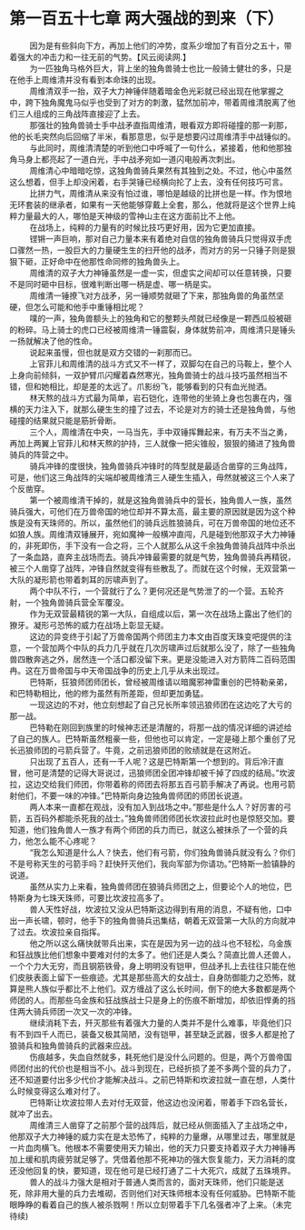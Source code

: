<h1>第一百五十七章 两大强战的到来（下）</h1>
<div id="content">&nbsp&nbsp&nbsp&nbsp&nbsp&nbsp&nbsp&nbsp
 因为是有些斜向下方，再加上他们的冲势，度系少增加了有百分之五十，带着强大的冲击力和一往无前的气势。【风云阅读网.】
 <br/>&nbsp&nbsp&nbsp&nbsp&nbsp&nbsp&nbsp&nbsp
 为一匹独角马格外巨大，背上坐的独角兽骑士也比一般骑士健壮的多，只是在他手上周维清并没有看到本命珠的出现。
 <br/>&nbsp&nbsp&nbsp&nbsp&nbsp&nbsp&nbsp&nbsp
 周维清双手一抬，双子大力神锤伴随着暗金色光彩就已经出现在他掌握之中，跨下独角魔鬼马似乎也受到了对方的刺激，猛然加前冲，带着周维清脱离了他们三人组成的三角战阵直接迎了上去。
 <br/>&nbsp&nbsp&nbsp&nbsp&nbsp&nbsp&nbsp&nbsp
 那强壮的独角兽骑士手中战矛直指周维清，眼看双方即将碰撞的那一刹那，他的长毛突然向后回缩了半米，看那意思，似乎是想要闪过周维清手中战锤似的。
 <br/>&nbsp&nbsp&nbsp&nbsp&nbsp&nbsp&nbsp&nbsp
 与此同时，周维清清楚的听到他口中呼喊了一句什么，紧接着，他和他那独角马身上都亮起了一道白光，手中战矛宛如一道闪电般再次刺出。
 <br/>&nbsp&nbsp&nbsp&nbsp&nbsp&nbsp&nbsp&nbsp
 周维清心中暗暗吃惊，这独角兽骑兵果然有其独到之处。不过，他心中虽然这么想着，但手上却没闲着，右手哭锤已经横向抡了上去，没有任何技巧可言。
 <br/>&nbsp&nbsp&nbsp&nbsp&nbsp&nbsp&nbsp&nbsp
 比拼力气，周维清从来没有怕过谁，哪怕是越级的比拼也是一样。作为恨地无环套装的继承者，如果有一天他能够穿戴上全套，那么，他就将是这个世界上纯粹力量最大的人，哪怕是天神级的雪神山主在这方面前比不上他。
 <br/>&nbsp&nbsp&nbsp&nbsp&nbsp&nbsp&nbsp&nbsp
 在战场上，纯粹的力量有的时候比技巧更好用，因为它更加直接。
 <br/>&nbsp&nbsp&nbsp&nbsp&nbsp&nbsp&nbsp&nbsp
 铿锵一声巨响，那对自己力量本来有着绝对自信的独角兽骑兵只觉得双手虎口骤然一热，一股巨大的力量硬生生的扫开他的战矛，而对方的另一只锤子则是狠狠下砸，正好命中在他那性命同修的独角兽头上。
 <br/>&nbsp&nbsp&nbsp&nbsp&nbsp&nbsp&nbsp&nbsp
 周维清的双子大力神锤虽然是一虚一实，但虚实之间却可以任意转换，只要不是同时砸中目标，很难判断出哪一柄是虚、哪一柄是实。
 <br/>&nbsp&nbsp&nbsp&nbsp&nbsp&nbsp&nbsp&nbsp
 周维清一锤撩飞对方战矛，另一锤顺势就砸了下来，那独角兽的角虽然坚硬，但怎么可能和他手中重锤相比呢？
 <br/>&nbsp&nbsp&nbsp&nbsp&nbsp&nbsp&nbsp&nbsp
 噗的一声，独角兽额头上的独角和它的整颗头颅就已经像是一颗西瓜般被砸的粉碎。马上骑士的虎口已经被周维清一锤震裂，身体就势前冲，周维清只是锤头一扬就解决了他的性命。
 <br/>&nbsp&nbsp&nbsp&nbsp&nbsp&nbsp&nbsp&nbsp
 说起来虽慢，但也就是双方交错的一刹那而已。
 <br/>&nbsp&nbsp&nbsp&nbsp&nbsp&nbsp&nbsp&nbsp
 上官菲儿和周维清的战斗方式又不一样了，双脚勾在自己的马鞍上，整个人上身向前倾斜，一双护臂爪闪耀着森然寒光，独角兽骑士的战斗技巧虽然相当不错，但和她相比，却是差的太远了。爪影纷飞，能够看到的只有血光抛洒。
 <br/>&nbsp&nbsp&nbsp&nbsp&nbsp&nbsp&nbsp&nbsp
 林天熬的战斗方式最为简单，岩石铠化，连带他的坐骑上身也包裹在内，强横的天力注入下，就那么硬生生的撞了过去，不论是对方的骑士还是独角兽，与他碰撞的结果就只能是筋折骨断。
 <br/>&nbsp&nbsp&nbsp&nbsp&nbsp&nbsp&nbsp&nbsp
 三个人，周维清在中央，一马当先，手中双锤挥舞起来，有万夫不当之勇，再加上两翼上官菲儿和林天熬的护持，三人就像一把尖锥般，狠狠的捅进了独角兽骑兵的阵营之中。
 <br/>&nbsp&nbsp&nbsp&nbsp&nbsp&nbsp&nbsp&nbsp
 骑兵冲锋的度很快，独角兽骑兵冲锋时的阵型就是最适合凿穿的三角战阵，可是，他们这三角战阵的尖端却被周维清三人硬生生插入，毋然就被这三个人来了个反凿穿。
 <br/>&nbsp&nbsp&nbsp&nbsp&nbsp&nbsp&nbsp&nbsp
 第一个被周维清干掉的，就是这独角兽骑兵中的营长，独角兽人一族，虽然骑兵强大，可他们在万兽帝国的地位却并不算太高，最主要的原因就是因为这个种族是没有天珠师的。所以，虽然他们的骑兵远胜狼骑兵，可在万兽帝国的地位还不如狼人族。周维清双锤展开，宛如魔神一般横冲直闯，凡是碰到他那双子大力神锤的，非死即伤，手下没有一合之将，三个人就那么从这千余独角兽骑兵战阵中杀出了一条血路，直奔主战场而去。骑兵冲锋最需要的就是气势，独角兽骑兵再精锐，被三个人凿穿了战阵，冲锋自然就变得有些散乱了。而就在这个时候，无双营第一大队的凝形箭也带着刺耳的厉啸声到了。
 <br/>&nbsp&nbsp&nbsp&nbsp&nbsp&nbsp&nbsp&nbsp
 两个中队不行，一个营就行了么？更何况还是气势泄了的一个营。五轮齐射，一个独角兽骑兵营全军覆没。
 <br/>&nbsp&nbsp&nbsp&nbsp&nbsp&nbsp&nbsp&nbsp
 作为无双营最精锐的第一大队，自组成以后，第一次在战场上露出了他们的獠牙。凝形弓恐怖的威力在战场上彰显无疑。
 <br/>&nbsp&nbsp&nbsp&nbsp&nbsp&nbsp&nbsp&nbsp
 这边的异变终于引起了万兽帝国两个师团主力本文由百度天珠变吧提供的注意，一个营加两个中队的兵力几乎就在几次厉啸声过后就那么没了，除了一些独角兽四散奔逃之外，居然连一个活口都没留下来。更是没能进入对方箭阵二百码范围冉。这在万兽帝国与中天帝国战争的历史上几乎从未出现过。
 <br/>&nbsp&nbsp&nbsp&nbsp&nbsp&nbsp&nbsp&nbsp
 巴特斯，狂狼师团师团长，曾经被周维请以暗魔邪神雷重创的巴特勒亲弟，和巴特勒相比，他的修为虽然有所差距，但却更加勇猛。
 <br/>&nbsp&nbsp&nbsp&nbsp&nbsp&nbsp&nbsp&nbsp
 一现这边的不对，他立刻想起了自己兄长所率领迅狼师团在这边吃了大亏的那一战。
 <br/>&nbsp&nbsp&nbsp&nbsp&nbsp&nbsp&nbsp&nbsp
 巴特勒在刚回到族里的时候神志还是清醒的，将那一战的情况详细的讲述给了自己的族人。巴特斯虽然粗豪一些，但他也可以肯定，一定是碰上那个重创了兄长迅狼师团的弓箭兵营了。牛竟，之前迅狼师团的败绩就是在这附近。
 <br/>&nbsp&nbsp&nbsp&nbsp&nbsp&nbsp&nbsp&nbsp
 只出现了五百人，还有一千人呢？这是巴特斯第一个想到的。背后冷汗直冒，他可是清楚的记得大哥说过，迅狼师团全团冲锋却被千掉了四成的结局。”坎波拉，这边交给我们师团，你带着称的师团去将那五百弓箭手解决了再说。也用弓箭射他们，不要一味的冲锋。”巴特斯向身边独角兽师团的师团长说道。
 <br/>&nbsp&nbsp&nbsp&nbsp&nbsp&nbsp&nbsp&nbsp
 两人本来一直都在观战，没有加入到战场之中。”那些是什么人？好厉害的弓箭，五百码外都能杀死我的战士。”独角兽师团师团长坎波拉此时也是惊怒交加。要知道，他们独角兽人一族才有两个师团的兵力而已，就这么被抹杀了一个营的兵力，他怎么能不心疼呢？
 <br/>&nbsp&nbsp&nbsp&nbsp&nbsp&nbsp&nbsp&nbsp
 “我怎么知道是什么人？快去，他们有弓箭，你们独角兽骑兵就没有么？你们不是号称天生的弓箭手吗？赶快歼灭他们，我向军部为你请功。”巴特斯一脸镇静的说道。
 <br/>&nbsp&nbsp&nbsp&nbsp&nbsp&nbsp&nbsp&nbsp
 虽然从实力上来看，独角兽师团在狼骑兵师团之上，但要论个人的地位，巴特斯身为七珠天珠师，可要比坎波拉高多了。
 <br/>&nbsp&nbsp&nbsp&nbsp&nbsp&nbsp&nbsp&nbsp
 兽人天性好战，坎波拉又没从巴特斯这边得到有用的消息，不疑有他，口中出一声长啸，顿时，他手下的独角兽骑兵迅集结，朝着无双营第一大队的方向就冲了过去。坎波拉亲自指挥。
 <br/>&nbsp&nbsp&nbsp&nbsp&nbsp&nbsp&nbsp&nbsp
 他之所以这么痛快就带兵出来，实在是因为另一边的战斗也不轻松，乌金族和狂战族比他们想象中要难对付的太多了。他们还是人类么？简直比兽人还兽人，一个个力大无穷，而且钢筋铁骨，身上明明没有铠甲，但战矛扎上去往往只能在他们皮肤表面上留下一些痕迹。尤其是那些高大的女战士，自身防御能力之恐怖，就算是熊人族似乎都比不上他们。双方缠战了这么长时间，倒下的绝大多数都是两个师团的人。而那些乌金族和狂战族战士只是身上的伤痕不断增加，却依旧悍勇的挡住两大骑兵师团一次又一次的冲锋。
 <br/>&nbsp&nbsp&nbsp&nbsp&nbsp&nbsp&nbsp&nbsp
 继续消耗下去，歼灭那些有着强大力量的人类并不是什么难事，毕竟他们只有不到四千人而已，装备又极其简陋，没有铠甲，甚至缺乏武器，很多人都是抢了狼骑兵和独角兽骑兵的武器来应战。
 <br/>&nbsp&nbsp&nbsp&nbsp&nbsp&nbsp&nbsp&nbsp
 伤痕越多，失血自然就多，耗死他们是没什么问题的。但是，两个万兽帝国师团付出的代价也是相当不小。战斗到现在，已经折损了差不多两个营的兵力了，还不知道要付出多少代价才能解决战斗。之前巴特斯和坎波拉就一直在想，人类什么时候变得这么难对付了。
 <br/>&nbsp&nbsp&nbsp&nbsp&nbsp&nbsp&nbsp&nbsp
 巴特斯让坎波拉带人去对付无双营，他这边也没闲着，带着手下四名营长，就冲了出去。
 <br/>&nbsp&nbsp&nbsp&nbsp&nbsp&nbsp&nbsp&nbsp
 周维清三人凿穿了之前那个营的战阵后，就已经从侧面插入了主战场之中，他那双子大力神锤的威力实在是太恐怖了，纯粹的力量爆，从哪里过去，哪里就是一片血肉横飞。他根本不需要使用天力输出，他的天力只要支持着双子大力神锤再加上缓和肌肉疲劳就足够了。凭借着他那不死神功的强大恢复能力，天力消耗的度还没他回复的快，要知道，现在他可是已经打通了二十大死穴，成就了五珠境界。
 <br/>&nbsp&nbsp&nbsp&nbsp&nbsp&nbsp&nbsp&nbsp
 兽人的战斗力强大是相对于普通人类而言的，面对天珠师，他们只能是送死，除非用大量的兵力去堆砌，否则他们对天珠师根本没有任何威胁。巴特斯不能眼睁睁的看着自己的族人被杀戮啊！所以立刻带着手下几名强者冲了上来。（未完待续)
 <br/>&nbsp&nbsp&nbsp&nbsp&nbsp&nbsp&nbsp&nbsp
 <br/>&nbsp&nbsp&nbsp&nbsp&nbsp&nbsp&nbsp&nbsp
</div>
